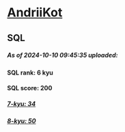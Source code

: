 # [AndriiKot](https://www.codewars.com/users/AndriiKot) 
## SQL
##### As of 2024-10-10 09:45:35 uploaded:
#### SQL rank: 6 kyu
#### SQL score: 200
##### [7-kyu: 34](https://github.com/AndriiKot/SQL__CodeWars/tree/main/kyu-7)
##### [8-kyu: 50](https://github.com/AndriiKot/SQL__CodeWars/tree/main/kyu-8)
